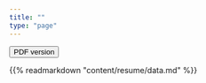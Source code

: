 ```yaml
---
title: ""
type: "page"
---
```


<form method="get" action="https://jcleal.me/resume.pdf">
    <button type="submit">PDF version</button>
</form>

{{% readmarkdown "content/resume/data.md" %}}

